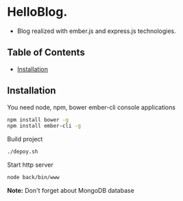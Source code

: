 # HelloBlog.

* Blog realized with ember.js and express.js technologies.

## Table of Contents

- [Installation](#installation)

## Installation

You need node, npm, bower ember-cli console applications
```sh
npm install bower -g
npm install ember-cli -g
```

Build project
```sh
./depoy.sh
```

Start http server
```sh
node back/bin/www
```

**Note:** Don't forget about MongoDB database
